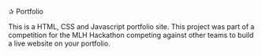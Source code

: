 ✰ Portfolio

This is a HTML, CSS and Javascript portfolio site. This project was part of a competition for the MLH Hackathon competing against other teams to build a live website on your portfolio.
